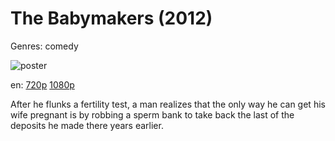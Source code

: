 # The Babymakers (2012)

Genres: comedy

![poster](http://image.tmdb.org/t/p/w500/1BmWBVEbumvWJ2W1DbqtlqyTXhr.jpg)

en:
  [720p](magnet:?xt=urn:btih:0A8CE5B20EE1AD0DBD546E857DFA89F11D9C996B&tr=udp://glotorrents.pw:6969/announce&tr=udp://tracker.opentrackr.org:1337/announce&tr=udp://torrent.gresille.org:80/announce&tr=udp://tracker.openbittorrent.com:80&tr=udp://tracker.coppersurfer.tk:6969&tr=udp://tracker.leechers-paradise.org:6969&tr=udp://p4p.arenabg.ch:1337&tr=udp://tracker.internetwarriors.net:1337)
  [1080p](magnet:?xt=urn:btih:014F946D84880CA8E045BF412E7261567267107C&tr=udp://glotorrents.pw:6969/announce&tr=udp://tracker.opentrackr.org:1337/announce&tr=udp://torrent.gresille.org:80/announce&tr=udp://tracker.openbittorrent.com:80&tr=udp://tracker.coppersurfer.tk:6969&tr=udp://tracker.leechers-paradise.org:6969&tr=udp://p4p.arenabg.ch:1337&tr=udp://tracker.internetwarriors.net:1337)
  


After he flunks a fertility test, a man realizes that the only way he can get his wife pregnant is by robbing a sperm bank to take back the last of the deposits he made there years earlier.